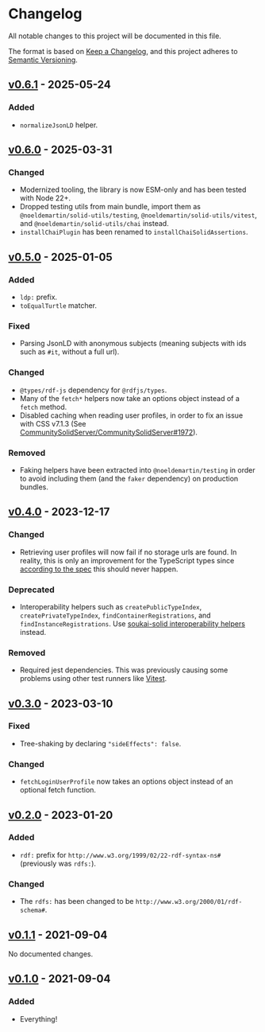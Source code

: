 # Changelog

All notable changes to this project will be documented in this file.

The format is based on [Keep a Changelog](https://keepachangelog.com/en/1.0.0/), and this project adheres to [Semantic Versioning](https://semver.org/spec/v2.0.0.html).

## [v0.6.1](https://github.com/NoelDeMartin/solid-utils/releases/tag/v0.6.1) - 2025-05-24

### Added

- `normalizeJsonLD` helper.

## [v0.6.0](https://github.com/NoelDeMartin/solid-utils/releases/tag/v0.6.0) - 2025-03-31

### Changed

- Modernized tooling, the library is now ESM-only and has been tested with Node 22+.
- Dropped testing utils from main bundle, import them as `@noeldemartin/solid-utils/testing`, `@noeldemartin/solid-utils/vitest`, and `@noeldemartin/solid-utils/chai` instead.
- `installChaiPlugin` has been renamed to `installChaiSolidAssertions`.

## [v0.5.0](https://github.com/NoelDeMartin/solid-utils/releases/tag/v0.5.0) - 2025-01-05

### Added

- `ldp:` prefix.
- `toEqualTurtle` matcher.

### Fixed

- Parsing JsonLD with anonymous subjects (meaning subjects with ids such as `#it`, without a full url).

### Changed

- `@types/rdf-js` dependency for `@rdfjs/types`.
- Many of the `fetch*` helpers now take an options object instead of a `fetch` method.
- Disabled caching when reading user profiles, in order to fix an issue with CSS v7.1.3 (See [CommunitySolidServer/CommunitySolidServer#1972](https://github.com/CommunitySolidServer/CommunitySolidServer/issues/1972)).

### Removed

- Faking helpers have been extracted into `@noeldemartin/testing` in order to avoid including them (and the `faker` dependency) on production bundles.

## [v0.4.0](https://github.com/NoelDeMartin/solid-utils/releases/tag/v0.4.0) - 2023-12-17

### Changed

- Retrieving user profiles will now fail if no storage urls are found. In reality, this is only an improvement for the TypeScript types since [according to the spec](https://solidproject.org/TR/protocol#storage-resource) this should never happen.

### Deprecated

- Interoperability helpers such as `createPublicTypeIndex`, `createPrivateTypeIndex`, `findContainerRegistrations`, and `findInstanceRegistrations`. Use [soukai-solid interoperability helpers](https://github.com/noeldemartin/soukai-solid#interoperability) instead.

### Removed

- Required jest dependencies. This was previously causing some problems using other test runners like [Vitest](https://vitest.dev/).

## [v0.3.0](https://github.com/NoelDeMartin/solid-utils/releases/tag/v0.3.0) - 2023-03-10

### Fixed

- Tree-shaking by declaring `"sideEffects": false`.

### Changed

- `fetchLoginUserProfile` now takes an options object instead of an optional fetch function.

## [v0.2.0](https://github.com/NoelDeMartin/solid-utils/releases/tag/v0.2.0) - 2023-01-20

### Added

- `rdf:` prefix for `http://www.w3.org/1999/02/22-rdf-syntax-ns#` (previously was `rdfs:`).

### Changed

- The `rdfs:` has been changed to be `http://www.w3.org/2000/01/rdf-schema#`.

## [v0.1.1](https://github.com/NoelDeMartin/solid-utils/releases/tag/v0.1.1) - 2021-09-04

No documented changes.

## [v0.1.0](https://github.com/NoelDeMartin/solid-utils/releases/tag/v0.1.0) - 2021-09-04

### Added

- Everything!
